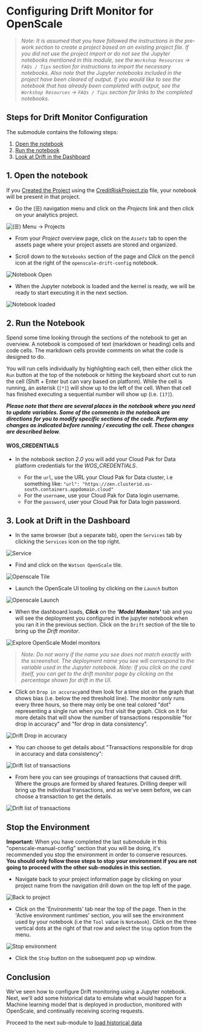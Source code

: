 # Configuring Drift Monitor for OpenScale

> *Note: It is assumed that you have followed the instructions in the pre-work section to create a project based on an existing project file. If you did not use the project import or do not see the Jupyter notebooks mentioned in this module, see the `Workshop Resources` -> `FAQs / Tips` section for instructions to import the necessary notebooks. Also note that the Jupyter notebooks included in the project have been cleared of output. If you would like to see the notebook that has already been completed with output, see the `Workshop Resources` -> `FAQs / Tips` section for links to the completed notebooks.*

## Steps for Drift Monitor Configuration

The submodule contains the following steps:

1. [Open the notebook](#1-open-the-notebook)
1. [Run the notebook](#2-run-the-notebook)
1. [Look at Drift in the Dashboard](#3-look-at-drift-in-the-dashboard)

## 1. Open the notebook

If you [Created the Project](https://ibm-developer.gitbook.io/cloudpakfordata-credit-risk-workshop/getting-started/pre-work#create-a-new-project) using the [CreditRiskProject.zip](../../projects/CreditRiskProject.zip) file, your notebook will be present in that project.

* Go the (☰) navigation menu and click on the *Projects* link and then click on your analytics project.

![(☰) Menu -> Projects](../images/navigation/menu-projects.png)

* From your *Project* overview page, click on the *`Assets`* tab to open the assets page where your project assets are stored and organized.

* Scroll down to the `Notebooks` section of the page and *Click* on the pencil icon at the right of the `openscale-drift-config` notebook.

![Notebook Open](../images/openscale-config/openscale-config-drift-notebook.png)

* When the Jupyter notebook is loaded and the kernel is ready, we will be ready to start executing it in the next section.

![Notebook loaded](../images/openscale/openscale-fullconfignotebook-loaded.png)

## 2. Run the Notebook

Spend some time looking through the sections of the notebook to get an overview. A notebook is composed of text (markdown or heading) cells and code cells. The markdown cells provide comments on what the code is designed to do.

You will run cells individually by highlighting each cell, then either click the `Run` button at the top of the notebook or hitting the keyboard short cut to run the cell (Shift + Enter but can vary based on platform). While the cell is running, an asterisk (`[*]`) will show up to the left of the cell. When that cell has finished executing a sequential number will show up (i.e. `[17]`).

_**Please note that there are several places in the notebook where you need to update variables. Some of the comments in the notebook are directions for you to modify specific sections of the code. Perform any changes as indicated before running / executing the cell. These changes are described below.**_

#### WOS_CREDENTIALS

* In the notebook section *2.0*  you will add your Cloud Pak for Data platform credentials for the *WOS_CREDENTIALS*.

  * For the `url`, use the URL your Cloud Pak for Data cluster, i.e something like: `"url": "https://zen.clusterid.us-south.containers.appdomain.cloud"`
  * For the `username`, use your Cloud Pak for Data login username.
  * For the `password`, user your Cloud Pak for Data login password.

## 3. Look at Drift in the Dashboard

* In the same browser \(but a separate tab\), open the `Services` tab by clicking the `Services` icon on the top right.

![Service](../images/navigation/services.png)

* Find and click on the `Watson OpenScale` tile.

![Openscale Tile](../images/openscale/services-wos-tile.png)

* Launch the OpenScale UI tooling by clicking on the *`Launch`* button

![Openscale Launch](../images/openscale/services-wos-launch.png)

* When the dashboard loads, _**Click**_ on the _**'Model Monitors'**_  tab and you will see the deployment you configured in the jupyter notebook when you ran it in the previous section. Click on the `Drift` section of the tile to bring up the *Drift monitor*.

![Explore OpenScale Model monitors](../images/openscale-config/openscale-config-explore-drift-monitors.png)

  > *Note: Do not worry if the name you see does not match exactly with the screenshot. The deployment name you see will correspond to the variable used in the Jupyter notebook.*
  > *Note: If you click on the card itself, you can get to the drift monitor page by clicking on the percentage shown for drift in the UI.*

* Click on `Drop in accuracy`and then look for a time slot on the graph that shows bias (i.e. below the red threshold line). The monitor only runs every three hours, so there may only be one teal colored "dot" representing a single run when you first visit the graph. Click on it for more details that will show the number of transactions responsible "for drop in accuracy" and "for drop in data consistency".

![Drift Drop in accuracy](../images/openscale-config/openscale-config-drift-drop.png)

* You can choose to get details about "Transactions responsible for drop in accuracy and data consistency":

![Drift list of transactions](../images/openscale-config/openscale-config-drift-responsible-transactions.png)

* From here you can see groupings of transactions that caused drift. Where the groups are formed by shared features. Drilling deeper will bring up the individual transactions, and as we've seen before, we can choose a transaction to get the details.

![Drift list of transactions](../images/openscale-config/openscale-config-drift-drop-transactions.png)

## Stop the Environment

**Important:** When you have completed the last submodule in this "openscale-manual-config" section that you will be doing, it's recommended you stop the environment in order to conserve resources. **You should only follow these steps to stop your environment if you are not going to proceed with the other sub-modules in this section.**

* Navigate back to your project information page by clicking on your project name from the navigation drill down on the top left of the page.

![Back to project](../images/ml/navigate-to-project.png)

* Click on the 'Environments' tab near the top of the page. Then in the 'Active environment runtimes' section, you will see the environment used by your notebook (i.e the `Tool` value is `Notebook`). Click on the three vertical dots at the right of that row and select the `Stop` option from the menu.

![Stop environment](../images/ml/stop-notebook-environment.png)

* Click the `Stop` button on the subsequent pop up window.

## Conclusion

We've seen how to configure Drift monitoring using a Jupyter notebook. Next, we'll add some historical data to emulate what would happen for a Machine learning model that is deployed in production, monitored with OpenScale, and continually receiving scoring requests.

Proceed to the next sub-module to [load historical data](./HISTORIC-DATA-README.md)

